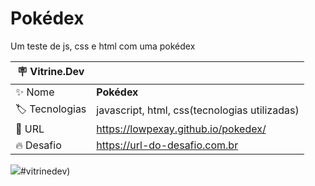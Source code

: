 # Pokédex

Um teste de js, css e html com uma pokédex

| :placard: Vitrine.Dev |     |
| -------------  | --- |
| :sparkles: Nome        | **Pokédex**
| :label: Tecnologias | javascript, html, css(tecnologias utilizadas)
| :rocket: URL       | https://lowpexay.github.io/pokedex/
| :fire: Desafio     | https://url-do-desafio.com.br

<!-- Inserir imagem com a #vitrinedev ao final do link -->
![](https://i0.wp.com/thewestnews.com/wp-content/uploads/2022/01/Sycamore_Mega_Garchomp.webp?fit=1566%2C881&ssl=1)#vitrinedev)


